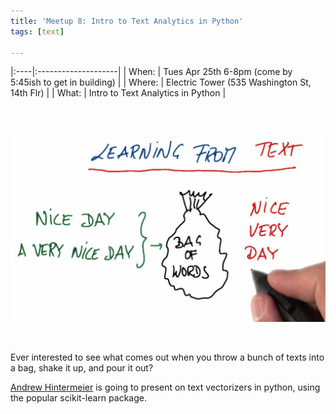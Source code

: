 ```yaml
---
title: 'Meetup 8: Intro to Text Analytics in Python'
tags: [text]

---
```



|:----|:--------------------|
| When: | Tues Apr 25th 6-8pm (come by 5:45ish to get in building) |
| Where:  | Electric Tower (535 Washington St, 14th Flr) |
| What: | Intro to Text Analytics in Python |


<br>
<br>

![](/images/bow.png)

<br>


Ever interested to see what comes out when you throw a bunch of texts into a bag, shake it up, and pour it out?

[Andrew Hintermeier](https://www.linkedin.com/in/hintermeier) is going to present on text vectorizers in python, using the popular scikit-learn package.
